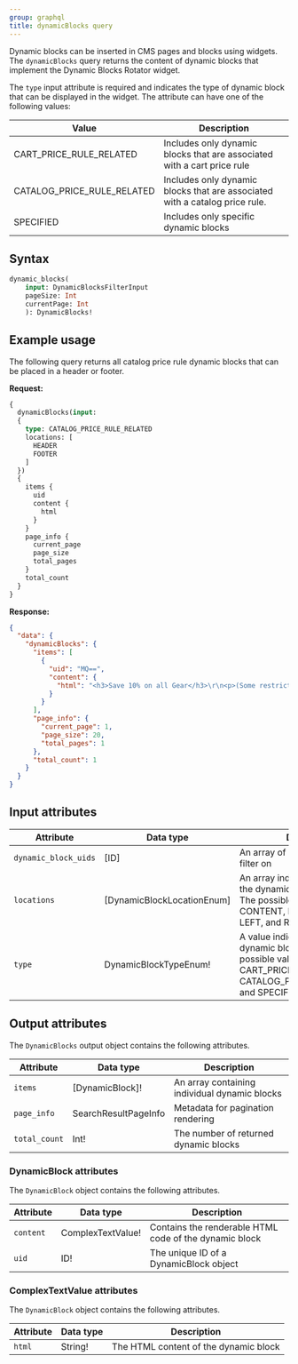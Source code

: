 ```yaml
---
group: graphql
title: dynamicBlocks query
---
```


Dynamic blocks can be inserted in CMS pages and blocks using widgets. The `dynamicBlocks` query returns the content of dynamic blocks that implement the Dynamic Blocks Rotator widget.

The `type` input attribute is required and indicates the type of dynamic block that can be displayed in the widget. The attribute can have one of the following values:

Value | Description
--- | ---
CART_PRICE_RULE_RELATED | Includes only dynamic blocks that are associated with a cart price rule
CATALOG_PRICE_RULE_RELATED | Includes only dynamic blocks that are associated with a catalog price rule.
SPECIFIED | Includes only specific dynamic blocks

## Syntax

```graphql
dynamic_blocks(
    input: DynamicBlocksFilterInput
    pageSize: Int
    currentPage: Int
    ): DynamicBlocks!
```

## Example usage

The following query returns all catalog price rule dynamic blocks that can be placed in a header or footer.

**Request:**

```graphql
{
  dynamicBlocks(input: 
  {
    type: CATALOG_PRICE_RULE_RELATED
    locations: [
      HEADER
      FOOTER
    ]
  })
  {
    items {
      uid
      content {
        html
      }
    }
    page_info {
      current_page
      page_size
      total_pages
    }
    total_count
  }
}
```

**Response:**

```json
{
  "data": {
    "dynamicBlocks": {
      "items": [
        {
          "uid": "MQ==",
          "content": {
            "html": "<h3>Save 10% on all Gear</h3>\r\n<p>(Some restrictions may apply)</p>"
          }
        }
      ],
      "page_info": {
        "current_page": 1,
        "page_size": 20,
        "total_pages": 1
      },
      "total_count": 1
    }
  }
}
```

## Input attributes

Attribute | Data type | Description
--- | --- | ---
`dynamic_block_uids` | [ID] | An array of dynamic block UIDs to filter on
`locations` | [DynamicBlockLocationEnum] |An array indicating the locations the dynamic block can be placed. The possible values are CONTENT, HEADER, FOOTER, LEFT, and RIGHT
`type` | DynamicBlockTypeEnum! | A value indicating the type of dynamic block to filter on. The possible values are CART_PRICE_RULE_RELATED, CATALOG_PRICE_RULE_RELATED, and SPECIFIED
## Output attributes

The `DynamicBlocks` output object contains the following attributes.

Attribute | Data type | Description
--- | --- | ---
`items` | [DynamicBlock]! | An array containing individual dynamic blocks
`page_info` | SearchResultPageInfo | Metadata for pagination rendering
`total_count` | Int! | The number of returned dynamic blocks

### DynamicBlock attributes

The `DynamicBlock` object contains the following attributes.

Attribute | Data type | Description
--- | --- | ---
`content` | ComplexTextValue! | Contains the renderable HTML code of the dynamic block
`uid` | ID! | The unique ID of a DynamicBlock object

### ComplexTextValue attributes

The `DynamicBlock` object contains the following attributes.

Attribute | Data type | Description
--- | --- | ---
`html` | String! | The HTML content of the dynamic block
